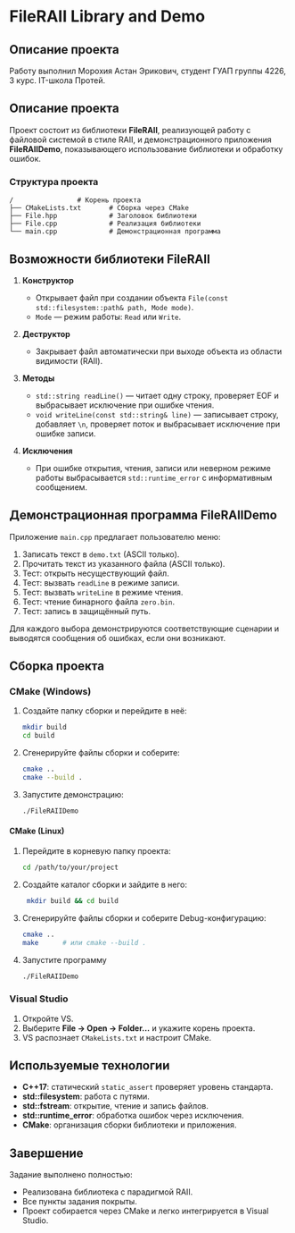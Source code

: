 # FileRAII Library and Demo

## Описание проекта

Работу выполнил Морохия Астан Эрикович, студент ГУАП группы 4226, 3 курс. IT-школа Протей.
## Описание проекта

Проект состоит из библиотеки **FileRAII**, реализующей работу с файловой системой в стиле RAII, и демонстрационного приложения **FileRAIIDemo**, показывающего использование библиотеки и обработку ошибок.

### Структура проекта

```
/                # Корень проекта
├── CMakeLists.txt       # Сборка через CMake
├── File.hpp             # Заголовок библиотеки
├── File.cpp             # Реализация библиотеки
└── main.cpp             # Демонстрационная программа
```

## Возможности библиотеки FileRAII

1. **Конструктор**

   - Открывает файл при создании объекта `File(const std::filesystem::path& path, Mode mode)`.
   - `Mode` — режим работы: `Read` или `Write`.

2. **Деструктор**

   - Закрывает файл автоматически при выходе объекта из области видимости (RAII).

3. **Методы**

   - `std::string readLine()` — читает одну строку, проверяет EOF и выбрасывает исключение при ошибке чтения.
   - `void writeLine(const std::string& line)` — записывает строку, добавляет `\n`, проверяет поток и выбрасывает исключение при ошибке записи.

4. **Исключения**

   - При ошибке открытия, чтения, записи или неверном режиме работы выбрасывается `std::runtime_error` с информативным сообщением.

## Демонстрационная программа FileRAIIDemo

Приложение `main.cpp` предлагает пользователю меню:

1. Записать текст в `demo.txt` (ASCII только).
2. Прочитать текст из указанного файла (ASCII только).
3. Тест: открыть несуществующий файл.
4. Тест: вызвать `readLine` в режиме записи.
5. Тест: вызвать `writeLine` в режиме чтения.
6. Тест: чтение бинарного файла `zero.bin`.
7. Тест: запись в защищённый путь.

Для каждого выбора демонстрируются соответствующие сценарии и выводятся сообщения об ошибках, если они возникают.

## Сборка проекта

### CMake (Windows)

1. Создайте папку сборки и перейдите в неё:
   ```bash
   mkdir build
   cd build
   ```
2. Сгенерируйте файлы сборки и соберите:
   ```bash
   cmake ..
   cmake --build .
   ```
3. Запустите демонстрацию:
   ```bash
   ./FileRAIIDemo
   ```

#### CMake (Linux)
1. Перейдите в корневую папку проекта:
   ```bash
   cd /path/to/your/project

2. Создайте каталог сборки и зайдите в него:
   ```bash
    mkdir build && cd build

3. Сгенерируйте файлы сборки и соберите Debug-конфигурацию:
   ```bash
   cmake ..
   make      # или cmake --build .

4. Запустите программу
    ```bash
   ./FileRAIIDemo

### Visual Studio

1. Откройте VS.
2. Выберите **File → Open → Folder...** и укажите корень проекта.
3. VS распознает `CMakeLists.txt` и настроит CMake.

## Используемые технологии

- **C++17**: статический `static_assert` проверяет уровень стандарта.
- **std::filesystem**: работа с путями.
- **std::fstream**: открытие, чтение и запись файлов.
- **std::runtime\_error**: обработка ошибок через исключения.
- **CMake**: организация сборки библиотеки и приложения.

## Завершение

Задание выполнено полностью:

- Реализована библиотека с парадигмой RAII.
- Все пункты задания покрыты.
- Проект собирается через CMake и легко интегрируется в Visual Studio.

